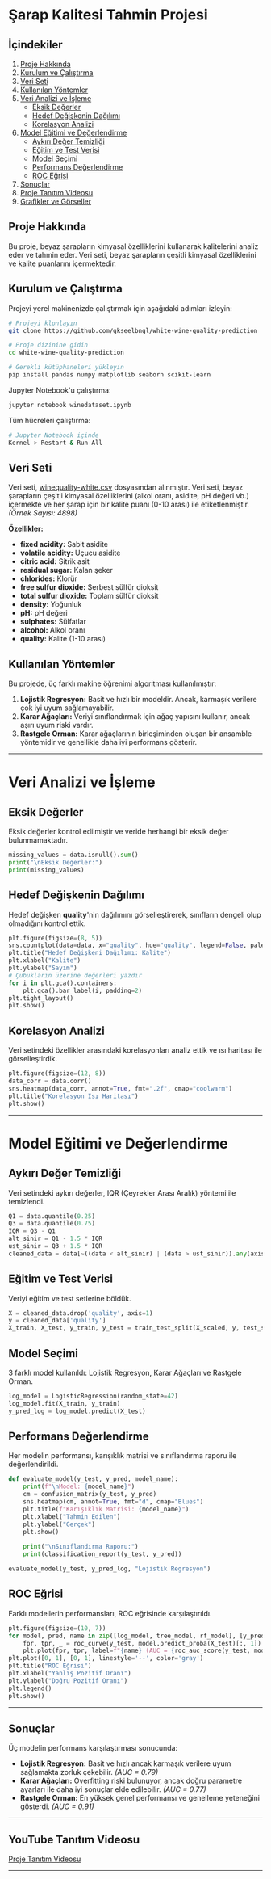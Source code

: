 # Şarap Kalitesi Tahmin Projesi

## İçindekiler
1. [Proje Hakkında](#proje-hakkında)
2. [Kurulum ve Çalıştırma](#kurulum-ve-çalıştırma)
3. [Veri Seti](#veri-seti)
4. [Kullanılan Yöntemler](#kullanılan-yöntemler)
5. [Veri Analizi ve İşleme](#veri-analizi-ve-işleme)
   - [Eksik Değerler](#eksik-değerler)
   - [Hedef Değişkenin Dağılımı](#hedef-değişkenin-dağılımı)
   - [Korelasyon Analizi](#korelasyon-analizi)
6. [Model Eğitimi ve Değerlendirme](#model-eğitimi-ve-değerlendirme)
   - [Aykırı Değer Temizliği](#aykırı-değer-temizliği)
   - [Eğitim ve Test Verisi](#eğitim-ve-test-verisi)
   - [Model Seçimi](#model-seçimi)
   - [Performans Değerlendirme](#performans-değerlendirme)
   - [ROC Eğrisi](#roc-eğrisi)
7. [Sonuçlar](#sonuçlar)
8. [Proje Tanıtım Videosu](#proje-tanıtım-videosu)
9. [Grafikler ve Görseller](#grafikler-ve-görseller)

## Proje Hakkında

Bu proje, beyaz şarapların kimyasal özelliklerini kullanarak kalitelerini analiz eder ve tahmin eder. Veri seti, beyaz şarapların çeşitli kimyasal özelliklerini ve kalite puanlarını içermektedir.

## Kurulum ve Çalıştırma

Projeyi yerel makinenizde çalıştırmak için aşağıdaki adımları izleyin:

```bash
# Projeyi klonlayın
git clone https://github.com/gkseelbngl/white-wine-quality-prediction

# Proje dizinine gidin
cd white-wine-quality-prediction

# Gerekli kütüphaneleri yükleyin
pip install pandas numpy matplotlib seaborn scikit-learn
```
Jupyter Notebook'u çalıştırma:

```bash
jupyter notebook winedataset.ipynb
```
Tüm hücreleri çalıştırma:

```bash
# Jupyter Notebook içinde
Kernel > Restart & Run All
```


## Veri Seti

Veri seti, [winequality-white.csv](https://github.com/gkseelbngl/white-wine-quality-prediction/blob/main/winequality-white.csv) dosyasından alınmıştır. Veri seti, beyaz şarapların çeşitli kimyasal özelliklerini (alkol oranı, asidite, pH değeri vb.) içermekte ve her şarap için bir kalite puanı (0-10 arası) ile etiketlenmiştir. *(Örnek Sayısı: 4898)*

**Özellikler:**

* **fixed acidity:** Sabit asidite
* **volatile acidity:** Uçucu asidite
* **citric acid:** Sitrik asit
* **residual sugar:** Kalan şeker
* **chlorides:** Klorür
* **free sulfur dioxide:** Serbest sülfür dioksit
* **total sulfur dioxide:** Toplam sülfür dioksit
* **density:** Yoğunluk
* **pH:** pH değeri
* **sulphates:** Sülfatlar
* **alcohol:** Alkol oranı
* **quality:** Kalite (1-10 arası)

## Kullanılan Yöntemler

Bu projede, üç farklı makine öğrenimi algoritması kullanılmıştır:

1. **Lojistik Regresyon:** Basit ve hızlı bir modeldir. Ancak, karmaşık verilere çok iyi uyum sağlamayabilir.
2. **Karar Ağaçları:** Veriyi sınıflandırmak için ağaç yapısını kullanır, ancak aşırı uyum riski vardır.
3. **Rastgele Orman:** Karar ağaçlarının birleşiminden oluşan bir ansamble yöntemidir ve genellikle daha iyi performans gösterir.

---
# Veri Analizi ve İşleme

## Eksik Değerler

Eksik değerler kontrol edilmiştir ve veride herhangi bir eksik değer bulunmamaktadır.

```python
missing_values = data.isnull().sum()
print("\nEksik Değerler:")
print(missing_values)
```

## Hedef Değişkenin Dağılımı

Hedef değişken **quality**'nin dağılımını görselleştirerek, sınıfların dengeli olup olmadığını kontrol ettik.

```python
plt.figure(figsize=(8, 5))
sns.countplot(data=data, x="quality", hue="quality", legend=False, palette="viridis")
plt.title("Hedef Değişkeni Dağılımı: Kalite")
plt.xlabel("Kalite")
plt.ylabel("Sayım")
# Çubukların üzerine değerleri yazdır
for i in plt.gca().containers:
    plt.gca().bar_label(i, padding=2)
plt.tight_layout()
plt.show()
```

## Korelasyon Analizi

Veri setindeki özellikler arasındaki korelasyonları analiz ettik ve ısı haritası ile görselleştirdik.

```python
plt.figure(figsize=(12, 8))
data_corr = data.corr()
sns.heatmap(data_corr, annot=True, fmt=".2f", cmap="coolwarm")
plt.title("Korelasyon Isı Haritası")
plt.show()
```
---
# Model Eğitimi ve Değerlendirme

## Aykırı Değer Temizliği

Veri setindeki aykırı değerler, IQR (Çeyrekler Arası Aralık) yöntemi ile temizlendi.

```python
Q1 = data.quantile(0.25)
Q3 = data.quantile(0.75)
IQR = Q3 - Q1
alt_sinir = Q1 - 1.5 * IQR
ust_sinir = Q3 + 1.5 * IQR
cleaned_data = data[~((data < alt_sinir) | (data > ust_sinir)).any(axis=1)]
```

## Eğitim ve Test Verisi

Veriyi eğitim ve test setlerine böldük.

```python
X = cleaned_data.drop('quality', axis=1)
y = cleaned_data['quality']
X_train, X_test, y_train, y_test = train_test_split(X_scaled, y, test_size=0.2, random_state=42)
```

## Model Seçimi

3 farklı model kullanıldı: Lojistik Regresyon, Karar Ağaçları ve Rastgele Orman.

```python
log_model = LogisticRegression(random_state=42)
log_model.fit(X_train, y_train)
y_pred_log = log_model.predict(X_test)
```

## Performans Değerlendirme

Her modelin performansı, karışıklık matrisi ve sınıflandırma raporu ile değerlendirildi.

```python
def evaluate_model(y_test, y_pred, model_name):
    print(f"\nModel: {model_name}")
    cm = confusion_matrix(y_test, y_pred)
    sns.heatmap(cm, annot=True, fmt="d", cmap="Blues")
    plt.title(f"Karışıklık Matrisi: {model_name}")
    plt.xlabel("Tahmin Edilen")
    plt.ylabel("Gerçek")
    plt.show()
    
    print("\nSınıflandırma Raporu:")
    print(classification_report(y_test, y_pred))

evaluate_model(y_test, y_pred_log, "Lojistik Regresyon")
```

## ROC Eğrisi

Farklı modellerin performansları, ROC eğrisinde karşılaştırıldı.

```python
plt.figure(figsize=(10, 7))
for model, pred, name in zip([log_model, tree_model, rf_model], [y_pred_log, y_pred_tree, y_pred_rf], ["Lojistik Regresyon", "Karar Ağaçları", "Rastgele Orman"]):
    fpr, tpr, _ = roc_curve(y_test, model.predict_proba(X_test)[:, 1])
    plt.plot(fpr, tpr, label=f"{name} (AUC = {roc_auc_score(y_test, model.predict_proba(X_test)[:, 1]):.2f})")
plt.plot([0, 1], [0, 1], linestyle='--', color='gray')
plt.title("ROC Eğrisi")
plt.xlabel("Yanlış Pozitif Oranı")
plt.ylabel("Doğru Pozitif Oranı")
plt.legend()
plt.show()
```
---
## Sonuçlar

Üç modelin performans karşılaştırması sonucunda:

* **Lojistik Regresyon:** Basit ve hızlı ancak karmaşık verilere uyum sağlamakta zorluk çekebilir. *(AUC = 0.79)*
* **Karar Ağaçları:** Overfitting riski bulunuyor, ancak doğru parametre ayarları ile daha iyi sonuçlar elde edilebilir. *(AUC = 0.77)*
* **Rastgele Orman:** En yüksek genel performansı ve genelleme yeteneğini gösterdi. *(AUC = 0.91)*

---
## YouTube Tanıtım Videosu

[Proje Tanıtım Videosu](linkburaya)

---
